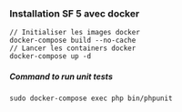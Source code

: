 ### Installation SF 5 avec docker
```
// Initialiser les images docker
docker-compose build --no-cache
// Lancer les containers docker
docker-compose up -d
```

##### Command to run unit tests
```
sudo docker-compose exec php bin/phpunit
```

